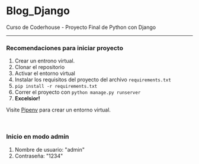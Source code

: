 # Blog_Django

Curso de Coderhouse - Proyecto Final de Python con Django

---

### Recomendaciones para iniciar proyecto

1. Crear un entrono virtual.
2. Clonar el repositorio
3. Activar el entorno virtual
4. Instalar los requisitos del proyecto del archivo `requirements.txt`
5. `pip install -r requirements.txt`
6. Correr el proyecto con `python manage.py runserver`
7. **Excelsior!**

Visite [Pipenv](https://docs.python-guide.org/dev/virtualenvs/ "Pipenv y Entornos Virtuales") para crear un entorno virtual.

<br/>

### Inicio en modo admin
1. Nombre de usuario: "admin"
2. Contraseña: "1234"
